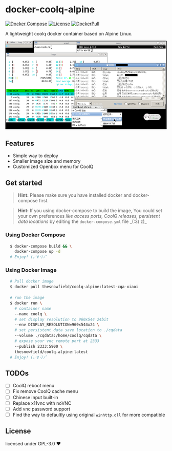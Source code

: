 # docker-coolq-alpine

[![Docker Compose](https://img.shields.io/github/workflow/status/thesnowfield/docker-coolq-alpine/Docker%20Compose)](#)
[![License](https://img.shields.io/github/license/thesnowfield/docker-coolq-alpine?color=blue)](https://github.com/TheSnowfield/docker-coolq-alpine/blob/master/LICENSE)
[![DockerPull](https://img.shields.io/docker/pulls/thesnowfield/coolq-alpine)](https://hub.docker.com/repository/docker/thesnowfield/coolq-alpine/general)

A lightweight coolq docker container based on Alpine Linux.

![Desktop](./images/desktop.png)

## Features
 - Simple way to deploy
 - Smaller image size and memory
 - Customized Openbox menu for CoolQ

## Get started
> **Hint:** Please make sure you have installed docker and docker-compose first.

> **Hint:** If you using docker-compose to build the image, You could set your own preferences _like access ports, CoolQ releases, persistent data locations_ by editing the `docker-compose.yml` file \_(:3) z)\_

### Using Docker Compose

```bash
  $ docker-compose build && \
    docker-compose up -d
  # Enjoy! (｡･∀･)ﾉﾞ
```

### Using Docker Image
```bash
  # Pull docker image
  $ docker pull thesnowfield/coolq-alpine:latest-cqa-xiaoi

  # run the image
  $ docker run \
    # container name
    --name coolq \
    # set display resolution to 960x544 24bit
    --env DISPLAY_RESOLUTION=960x544x24 \
    # set persistent data save location to ./cqdata
    --volume ./cqdata:/home/coolq/cqdata \
    # expose your vnc remote port at 2333
    --publish 2333:5900 \
    thesnowfield/coolq-alpine:latest
  # Enjoy! (｡･∀･)ﾉﾞ
```

## TODOs
- [ ] CoolQ reboot menu
- [ ] Fix remove CoolQ cache menu
- [ ] Chinese input built-in
- [ ] Replace x11vnc with noVNC
- [ ] Add vnc password support
- [ ] Find the way to defaultly using original `winhttp.dll` for more compatible

## License
licensed under GPL-3.0 ❤
